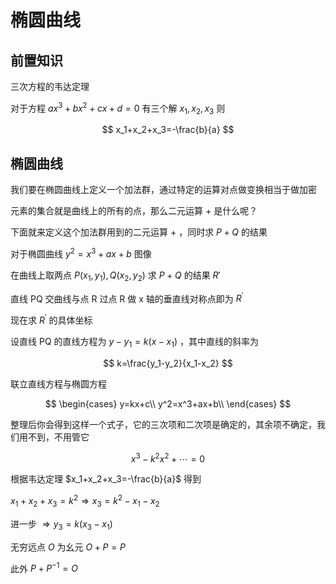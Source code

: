 # 椭圆曲线

## 前置知识

三次方程的韦达定理

对于方程 $ax^3+bx^2+cx+d=0$ 有三个解 $x_1,\,x_2,\,x_3$ 则

$$
x_1+x_2+x_3=-\frac{b}{a}
$$

## 椭圆曲线

我们要在椭圆曲线上定义一个加法群，通过特定的运算对点做变换相当于做加密

元素的集合就是曲线上的所有的点，那么二元运算 $+$ 是什么呢？

下面就来定义这个加法群用到的二元运算 $+$ ，同时求 $P+Q$ 的结果

对于椭圆曲线 $y^2=x^3+ax+b$ 图像

在曲线上取两点 $P(x_1,y_1),Q(x_2,y_2)$ 求 $P+Q$ 的结果 $R{'}$

直线 PQ 交曲线与点 R 过点 R 做 x 轴的垂直线对称点即为 $R^{'}$

现在求 $R^{'}$ 的具体坐标

设直线 PQ 的直线方程为 $y-y_1=k(x-x_1)$ ，其中直线的斜率为

$$
k=\frac{y_1-y_2}{x_1-x_2}
$$

联立直线方程与椭圆方程

$$
\begin{cases}
	y=kx+c\\
	y^2=x^3+ax+b\\
\end{cases}
$$

整理后你会得到这样一个式子，它的三次项和二次项是确定的，其余项不确定，我们用不到，不用管它

$$
x^3-k^2x^2+\cdots=0
$$

根据韦达定理 $x_1+x_2+x_3=-\frac{b}{a}$ 得到

$x_1+x_2+x_3=k^2\Longrightarrow  x_3=k^2-x_1-x_2$

进一步 $\Longrightarrow y_3=k(x_3-x_1)$

无穷远点 $O$ 为幺元 $O+P=P$

此外 $P+P^{-1}=O$

